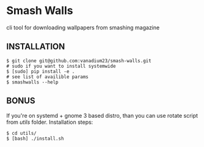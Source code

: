 # Smash Walls
cli tool for downloading wallpapers from smashing magazine


## INSTALLATION

```
$ git clone git@github.com:vanadium23/smash-walls.git
# sudo if you want to install systemwide
$ [sudo] pip install -e .
# see list of availible params
$ smashwalls --help
```

## BONUS
If you're on systemd + gnome 3 based distro, than you can use rotate script from _utils_ folder.
Installation steps:

```
$ cd utils/
$ [bash] ./install.sh
```
